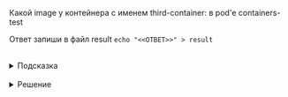 Какой image у контейнера с именем third-container: в pod'e containers-test

Ответ запиши в файл result
`echo "<<ОТВЕТ>>" > result`

<br>
<details><summary>Подсказка</summary>
<br>

Выполнив:
`kubectl describe containers-test`
Можно узнать расширенную информацию о pod'e, в том числе и image, которые используются для контейнеров

</details>

<br>
<details><summary>Решение</summary>
<br>

somethingNotExist

</details>


